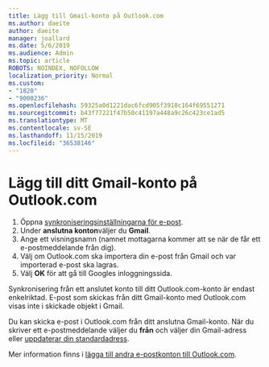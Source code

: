```yaml
---
title: Lägg till Gmail-konto på Outlook.com
ms.author: daeite
author: daeite
manager: joallard
ms.date: 5/6/2019
ms.audience: Admin
ms.topic: article
ROBOTS: NOINDEX, NOFOLLOW
localization_priority: Normal
ms.custom:
- "1820"
- "9000236"
ms.openlocfilehash: 59325a0d1221dac6fcd905f3918c164f69551271
ms.sourcegitcommit: b43f77221f47b50c41197a448a9c26c423ce1ad5
ms.translationtype: MT
ms.contentlocale: sv-SE
ms.lasthandoff: 11/15/2019
ms.locfileid: "36538146"
---
```

# <a name="add-your-gmail-account-to-outlookcom"></a>Lägg till ditt Gmail-konto på Outlook.com

1. Öppna [synkroniseringsinställningarna för e-post](https://go.microsoft.com/fwlink/?linkid=875264).
2. Under **anslutna konton**väljer du **Gmail**.
3. Ange ett visningsnamn (namnet mottagarna kommer att se när de får ett e-postmeddelande från dig).
4. Välj om Outlook.com ska importera din e-post från Gmail och var importerad e-post ska lagras.
5. Välj **OK** för att gå till Googles inloggningssida.

Synkronisering från ett anslutet konto till ditt Outlook.com-konto är endast enkelriktad. E-post som skickas från ditt Gmail-konto med Outlook.com visas inte i skickade objekt i Gmail.

Du kan skicka e-post i Outlook.com från ditt anslutna Gmail-konto. När du skriver ett e-postmeddelande väljer du **från** och väljer din Gmail-adress eller [uppdaterar din standardadress](https://go.microsoft.com/fwlink/?linkid=875264).

Mer information finns i [lägga till andra e-postkonton till Outlook.com](https://support.office.com/article/c5224df4-5885-4e79-91ba-523aa743f0ba?wt.mc_id=Office_Outlook_com_Alchemy).